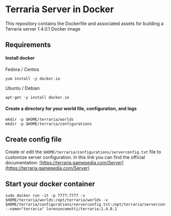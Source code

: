 # Terraria Server in Docker

This repository contains the Dockerfile and associated assets for building a Terraria server 1.4.0.1 Docker image

## Requirements
#### Install docker

Fedora / Centos
```
yum install -y docker.io
```

Ubuntu / Debian

```
apt-get -y install docker.io
```

#### Create a directory for your world file, configuration, and logs

```
mkdir -p $HOME/terraria/worlds
mkdir -p $HOME/terraria/configurations
```

## Create config file

Create or edit the `$HOME/terraria/configurations/serverconfig.txt` file to customize server configuration.
In this link you can find the official documentation: [https://terraria.gamepedia.com/Server](https://terraria.gamepedia.com/Server)

## Start your docker container

```
sudo docker run -it -p 7777:7777 -v $HOME/terraria/worlds:/opt/terraria/worlds -v $HOME/terraria/configurations/serverconfig.txt:/opt/terraria/serverconfig.txt --name="terraria" lorenzocomotti/terraria:1.4.0.1
```